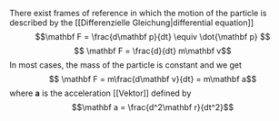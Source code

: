 There exist frames of reference in which the motion of the particle is described by the [[Differenzielle Gleichung|differential equation]] 
$$\mathbf F = \frac{d\mathbf p}{dt} \equiv \dot{\mathbf p} $$
$$ \mathbf F = \frac{d}{dt} m\mathbf v$$
In most cases, the mass of the particle is constant and we get
$$ \mathbf F = m\frac{d\mathbf v}{dt} = m\mathbf a$$
where $\mathbf a$ is the acceleration [[Vektor]] defined by $$\mathbf a = \frac{d^2\mathbf r}{dt^2}$$